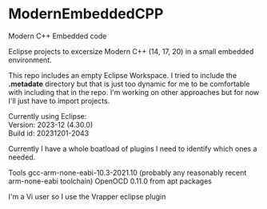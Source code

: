 # ModernEmbeddedCPP
Modern C++ Embedded code

Eclipse projects to excersize Modern C++ (14, 17, 20) in a small embedded environment.

This repo includes an empty Eclipse Workspace. I tried to include the **.metadate** directory
but that is just too dynamic for me to be comfortable with including that in the repo.
I'm working on other approaches but for now I'll just have to import projects. 

Currently using Eclipse:  
Version: 2023-12 (4.30.0)  
Build id: 20231201-2043  

Currently I have a whole boatload of plugins I need to identify which ones a needed.

Tools gcc-arm-none-eabi-10.3-2021.10 (probably any reasonably recent arm-none-eabi toolchain)
OpenOCD 0.11.0 from apt packages

I'm a Vi user so I use the Vrapper eclipse plugin
